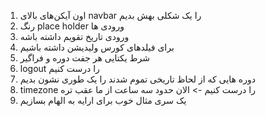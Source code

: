 1. اون آیکن‌های بالای navbar را یک شکلی بهش بدیم
2. رنگ place holder ورودی ها
3. ورودی تاریخ تقویم داشته باشه
4. برای فیلدهای کورس ولیدیشن داشته باشیم
5. شرط یکتایی هر جفت دوره و فراگیر 
6. logout را درست کنیم
7. دوره هایی که از لحاظ تاریخی تموم شدند را یک طوری نشون بدیم
8. timezone را درست کنیم -> الان حدود سه ساعت از ما عقب تره
9. یک سری مثال خوب برای ارایه به الهام بسازیم